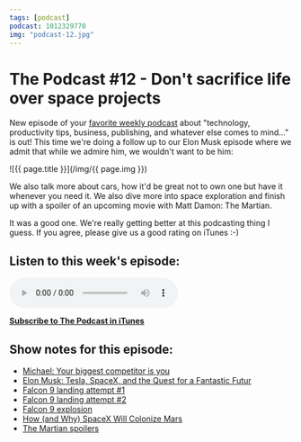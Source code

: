 ```yaml
---
tags: [podcast]
podcast: 1012329770
img: "podcast-12.jpg"
---
```


# The Podcast #12 - Don't sacrifice life over space projects

New episode of your [favorite weekly podcast][p] about "technology, productivity tips, business, publishing, and whatever else comes to mind..." is out! This time we're doing a follow up to our Elon Musk episode where we admit that while we admire him, we wouldn't want to be him:

<!--More-->

![{{ page.title }}](/img/{{ page.img }})

We also talk more about cars, how it'd be great not to own one but have it whenever you need it. We also dive more into space exploration and finish up with a spoiler of an upcoming movie with Matt Damon: The Martian. 

It was a good one. We're really getting better at this podcasting thing I guess. If you agree, please give us a good rating on iTunes :-)

## Listen to this week's episode:

<audio controls>
<source src="https://files.nozbe.com/podcast/012.mp3" type="audio/mpeg">
</audio>

**[Subscribe to The Podcast in iTunes][i]**

## Show notes for this episode:

  * [Michael: Your biggest competitor is you](https://sliwinski.com/your-biggest-competitor-you/)
  * [Elon Musk: Tesla, SpaceX, and the Quest for a Fantastic Futur](http://www.amazon.com/Elon-Musk-SpaceX-Fantastic-Future/dp/0062301233)
  * [Falcon 9 landing attempt #1](https://vine.co/v/OjqeYWWpVWK)
  * [Falcon 9 landing attempt #2](https://www.youtube.com/watch?v=BhMSzC1crr0)
  * [Falcon 9 explosion](https://youtu.be/ZeiBFtkrZEw?t=23m40s)
  * [How (and Why) SpaceX Will Colonize Mars](http://waitbutwhy.com/2015/08/how-and-why-spacex-will-colonize-mars.html)
  * [The Martian spoilers](http://www.foxmovies.com/movies/the-martian)

[e]: /podcast-12
[p]: /podcast
[n]: https://michael.gratis/nozbe
[r]: https://michael.gratis/radex
[i]: https://michael.gratis/thepodcast